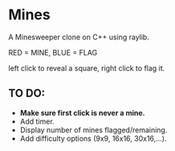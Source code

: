 # Mines
A Minesweeper clone on C++ using raylib.

RED = MINE, 
BLUE = FLAG

left click to reveal a square, right click to flag it.


## __TO DO:__
- **Make sure first click is never a mine.**
- Add timer.
- Display number of mines flagged/remaining.
- Add difficulty options (9x9, 16x16, 30x16,...).
